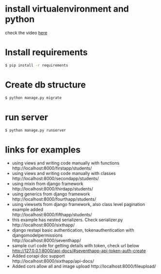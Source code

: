# install virtualenvironment and python 
check the video [here](https://www.youtube.com/watch?v=w9SlNyMZGiI&list=PLb84syw_FhMFGlDVYFIusJHxRstXUbNSO&index=1)
# Install requirements
```bash
$ pip install -r requirements
```
# Create db structure
```bash
$ python manage.py migrate
```
# run server
```bash
$ python manage.py runserver
```
# links for examples
- using views and writing code manually with functions  
  http://localhost:8000/firstapp/students/
-  using views and writing code manually with classes  
  http://localhost:8000/secondapp/students/
- using mixin from django framework  
  http://localhost:8000/thirdapp/students/
- using generics from django framework  
  http://localhost:8000/fourthapp/students/
- using viewsets from django framework, also class level pagination example added  
  http://localhost:8000/fifthapp/students/
- this example has nested serializers. Check serializer.py  
  http://localhost:8000/sixthapp/
- django restapi basic authentication, tokenauthentication with djangomodelpermissions  
  http://localhost:8000/seventhapp/  
- sample curl code for getting details with token, check url below
  http://127.0.0.1:8000/api-docs/#seventhapp-api-token-auth-create
- Added corapi doc support  
  http://localhost:8000/sixthapp/api-docs/
- Added cors allow all and image upload
  http://localhost:8000/fileupload/
  